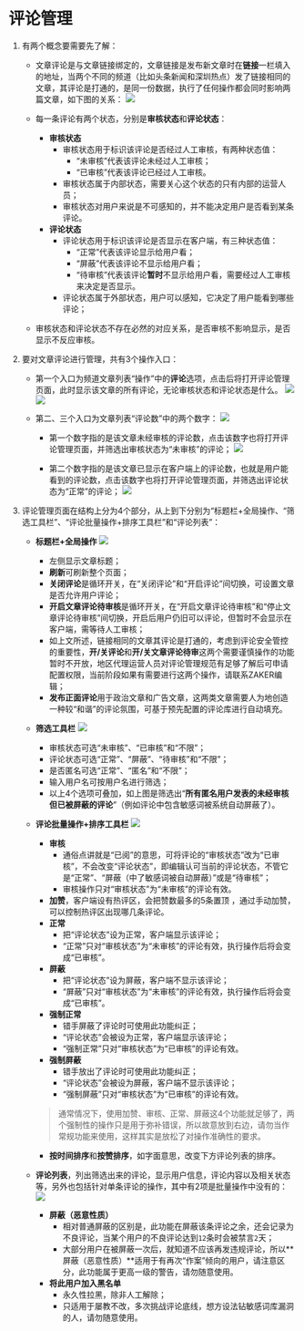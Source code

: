 # 评论管理

1. 有两个概念要需要先了解：
    - 文章评论是与文章链接绑定的，文章链接是发布新文章时在**链接**一栏填入的地址，当两个不同的频道（比如头条新闻和深圳热点）发了链接相同的文章，其评论是打通的，是同一份数据，执行了任何操作都会同时影响两篇文章，如下图的关系：
    ![](img/12-1.png)

    - 每一条评论有两个状态，分别是**审核状态**和**评论状态**：
        - **审核状态**
            - 审核状态用于标识该评论是否经过人工审核，有两种状态值：
                - “未审核”代表该评论未经过人工审核；         
                - “已审核”代表该评论已经过人工审核。              
            - 审核状态属于内部状态，需要关心这个状态的只有内部的运营人员；           
            - 审核状态对用户来说是不可感知的，并不能决定用户是否看到某条评论。           
        - **评论状态**
            - 评论状态用于标识该评论是否显示在客户端，有三种状态值：
                - “正常”代表该评论显示给用户看；
                - “屏蔽”代表该评论不显示给用户看；            
                - “待审核”代表该评论**暂时**不显示给用户看，需要经过人工审核来决定是否显示。                
            - 评论状态属于外部状态，用户可以感知，它决定了用户能看到哪些评论；
    - 审核状态和评论状态不存在必然的对应关系，是否审核不影响显示，是否显示不反应审核。

2. 要对文章评论进行管理，共有3个操作入口：
    - 第一个入口为频道文章列表“操作”中的**评论**选项，点击后将打开评论管理页面，此时显示该文章的所有评论，无论审核状态和评论状态是什么。
    ![](img/12-2.png)
    ![](img/12-3.png)

    - 第二、三个入口为文章列表“评论数”中的两个数字：
    ![](img/12-4.png)

        - 第一个数字指的是该文章未经审核的评论数，点击该数字也将打开评论管理页面，并筛选出审核状态为“未审核”的评论；
        ![](img/12-5.png)

        - 第二个数字指的是该文章已显示在客户端上的评论数，也就是用户能看到的评论数，点击该数字也将打开评论管理页面，并筛选出评论状态为“正常”的评论；
        ![](img/12-6.png)

3. 评论管理页面在结构上分为4个部分，从上到下分别为“标题栏+全局操作、“筛选工具栏”、“评论批量操作+排序工具栏”和“评论列表”：
    - **标题栏+全局操作**
    ![](img/12-7.png)

        - 左侧显示文章标题；
        - **刷新**可刷新整个页面； 
        - **关闭评论**是循环开关，在“关闭评论”和“开启评论”间切换，可设置文章是否允许用户评论；  
        - **开启文章评论待审核**是循环开关，在“开启文章评论待审核”和“停止文章评论待审核”间切换，开启后用户仍旧可以评论，但暂时不会显示在客户端，需等待人工审核；
        - 如上文所述，链接相同的文章其评论是打通的，考虑到评论安全管控的重要性，**开/关评论**和**开/关文章评论待审**这两个需要谨慎操作的功能暂时不开放，地区代理运营人员对评论管理规范有足够了解后可申请配置权限，当前阶段如果有需要进行这两个操作，请联系ZAKER编辑；
        - **发布正面评论**用于政治文章和广告文章，这两类文章需要人为地创造一种较“和谐”的评论氛围，可基于预先配置的评论库进行自动填充。

    - **筛选工具栏**
    ![](img/12-8.png)

        - 审核状态可选“未审核”、“已审核”和“不限”；
        - 评论状态可选“正常”、“屏蔽”、“待审核”和“不限”；
        - 是否匿名可选“正常”、“匿名”和“不限”；
        - 输入用户名可按用户名进行筛选；
        - 以上4个选项可叠加，如上图是筛选出“**所有匿名用户发表的未经审核但已被屏蔽的评论**”（例如评论中包含敏感词被系统自动屏蔽了）。

    - **评论批量操作+排序工具栏**
    ![](img/12-9.png)

        - **审核**
            - 通俗点讲就是“已阅”的意思，可将评论的“审核状态”改为“已审核”，不会改变“评论状态”，即编辑认可当前的评论状态，不管它是“正常”、“屏蔽（中了敏感词被自动屏蔽）”或是“待审核”；
            - 审核操作只对“审核状态”为“未审核”的评论有效。
        - **加赞**，客户端设有热评区，会把赞数最多的5条置顶 ，通过手动加赞，可以控制热评区出现哪几条评论。
        - **正常**
            - 把“评论状态”设为正常，客户端显示该评论；
            - “正常”只对“审核状态”为“未审核”的评论有效，执行操作后将会变成“已审核”。
        - **屏蔽**
            - 把“评论状态”设为屏蔽，客户端不显示该评论；
            - “屏蔽”只对“审核状态”为“未审核”的评论有效，执行操作后将会变成“已审核”。    
        - **强制正常**
            - 错手屏蔽了评论时可使用此功能纠正；          
            - “评论状态”会被设为正常，客户端显示该评论；  
            - “强制正常”只对“审核状态”为“已审核”的评论有效。
        - **强制屏蔽**
            - 错手放出了评论时可使用此功能纠正；
            - “评论状态”会被设为屏蔽，客户端不显示该评论；
            - “强制屏蔽”只对“审核状态”为“已审核”的评论有效。 
            
        > 通常情况下，使用加赞、审核、正常、屏蔽这4个功能就足够了，两个强制性的操作只是用于弥补错误，所以故意放到右边，请勿当作常规功能来使用，这样其实是放松了对操作准确性的要求。

        - **按时间排序**和**按赞排序**，如字面意思，改变下方评论列表的排序。

    - **评论列表**，列出筛选出来的评论，显示用户信息，评论内容以及相关状态等，另外也包括针对单条评论的操作，其中有2项是批量操作中没有的：
    ![](img/12-10.png)
        - **屏蔽（恶意性质）**
            - 相对普通屏蔽的区别是，此功能在屏蔽该条评论之余，还会记录为不良评论，当某个用户的不良评论达到```12```条时会被禁言```2```天；
            - 大部分用户在被屏蔽一次后，就知道不应该再发违规评论，所以**屏蔽（恶意性质）**适用于有再次“作案”倾向的用户，请注意区分，此功能属于更高一级的警告，请勿随意使用。
        - **将此用户加入黑名单**
            - 永久性拉黑，除非人工解除；
            - 只适用于屡教不改，多次挑战评论底线，想方设法钻敏感词库漏洞的人，请勿随意使用。
         

